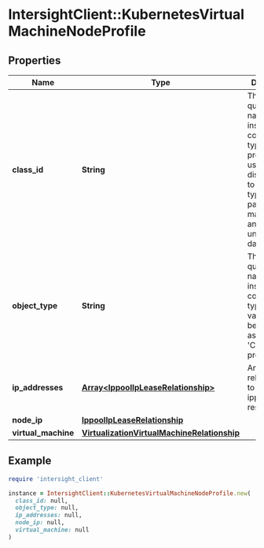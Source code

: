 # IntersightClient::KubernetesVirtualMachineNodeProfile

## Properties

| Name | Type | Description | Notes |
| ---- | ---- | ----------- | ----- |
| **class_id** | **String** | The fully-qualified name of the instantiated, concrete type. This property is used as a discriminator to identify the type of the payload when marshaling and unmarshaling data. | [default to &#39;kubernetes.VirtualMachineNodeProfile&#39;] |
| **object_type** | **String** | The fully-qualified name of the instantiated, concrete type. The value should be the same as the &#39;ClassId&#39; property. | [default to &#39;kubernetes.VirtualMachineNodeProfile&#39;] |
| **ip_addresses** | [**Array&lt;IppoolIpLeaseRelationship&gt;**](IppoolIpLeaseRelationship.md) | An array of relationships to ippoolIpLease resources. | [optional] |
| **node_ip** | [**IppoolIpLeaseRelationship**](IppoolIpLeaseRelationship.md) |  | [optional] |
| **virtual_machine** | [**VirtualizationVirtualMachineRelationship**](VirtualizationVirtualMachineRelationship.md) |  | [optional] |

## Example

```ruby
require 'intersight_client'

instance = IntersightClient::KubernetesVirtualMachineNodeProfile.new(
  class_id: null,
  object_type: null,
  ip_addresses: null,
  node_ip: null,
  virtual_machine: null
)
```

